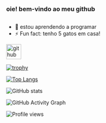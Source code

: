 ### oie! bem-vindo ao meu github
##

- 🌱 estou aprendendo a programar 
- ⚡ Fun fact: tenho 5 gatos em casa! 


[<img src='https://cdn.jsdelivr.net/npm/simple-icons@3.0.1/icons/github.svg' alt='github' height='40'>](https://github.com/chriss-k0)  

[![trophy](https://github-profile-trophy.vercel.app/?username=chriss-k0)](https://github.com/ryo-ma/github-profile-trophy)

[![Top Langs](https://github-readme-stats.vercel.app/api/top-langs/?username=chriss-k0)](https://github.com/anuraghazra/github-readme-stats)

![GitHub stats](https://github-readme-stats.vercel.app/api?username=chriss-k0&show_icons=true)  

![GitHub Activity Graph](https://activity-graph.herokuapp.com/graph?username=chriss-k0)  

![Profile views](https://gpvc.arturio.dev/chriss-k0)  

